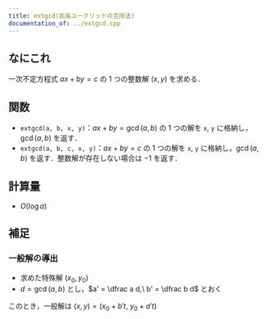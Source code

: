 ```yaml
---
title: extgcd(拡張ユークリッドの互除法)
documentation_of: ../extgcd.cpp
---
```


## なにこれ
一次不定方程式 $ax+by=c$ の 1 つの整数解 $(x,y)$ を求める．

## 関数
- `extgcd(a, b, x, y)`：$ax+by=\gcd(a,b)$ の 1 つの解を `x`, `y` に格納し，$\gcd(a,b)$ を返す．
- `extgcd(a, b, c, x, y)`：$ax+by=c$ の 1 つの解を `x`, `y` に格納し，$\gcd(a,b)$ を返す．整数解が存在しない場合は $-1$ を返す．

## 計算量
- $O(\log a)$

## 補足
### 一般解の導出
- 求めた特殊解 $(x_0,y_0)$
- $d = \gcd(a,b)$ とし，$a' = \dfrac a d,\ b' = \dfrac b d$ とおく

このとき，一般解は $(x,y) = (x_0+b't,\ y_0+a't)$

